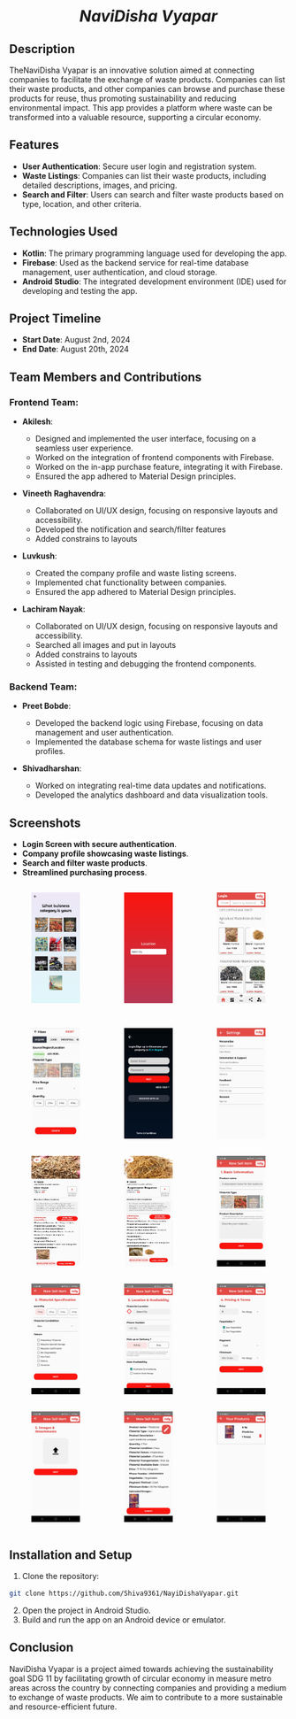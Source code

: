 ***<h1 align="center"><strong>NaviDisha Vyapar</strong></h1>***

<h2><strong>Description</strong></h2>

<p>TheNaviDisha Vyapar is an innovative solution aimed at connecting companies to facilitate the exchange of waste products. Companies can list their waste products, and other companies can browse and purchase these products for reuse, thus promoting sustainability and reducing environmental impact. This app provides a platform where waste can be transformed into a valuable resource, supporting a circular economy.</p>

<h2><strong>Features</strong></h2>

- **User Authentication**: Secure user login and registration system.
- **Waste Listings**: Companies can list their waste products, including detailed descriptions, images, and pricing.
- **Search and Filter**: Users can search and filter waste products based on type, location, and other criteria.
  
<h2><strong>Technologies Used</strong></h2>

- **Kotlin**: The primary programming language used for developing the app.
- **Firebase**: Used as the backend service for real-time database management, user authentication, and cloud storage.
- **Android Studio**: The integrated development environment (IDE) used for developing and testing the app.

<h2><strong>Project Timeline</strong></h2>

- **Start Date**: August 2nd, 2024
- **End Date**: August 20th, 2024

<h2><strong>Team Members and Contributions</strong></h2>

<h3>Frontend Team:</h3>

- **Akilesh**:
  - Designed and implemented the user interface, focusing on a seamless user experience.
  - Worked on the integration of frontend components with Firebase.
  -  Worked on the in-app purchase feature, integrating it with Firebase.
  - Ensured the app adhered to Material Design principles.

- **Vineeth Raghavendra**:
  - Collaborated on UI/UX design, focusing on responsive layouts and accessibility.
  - Developed the notification and search/filter features
  - Added constrains to layouts
  


- **Luvkush**:
  - Created the company profile and waste listing screens.
  - Implemented chat functionality between companies.
  - Ensured the app adhered to Material Design principles.


- **Lachiram Nayak**:
   - Collaborated on UI/UX design, focusing on responsive layouts and accessibility.
   - Searched all images and put in layouts
   - Added constrains to layouts
   - Assisted in testing and debugging the frontend components.

<h3>Backend Team:</h3>

- **Preet Bobde**:
  - Developed the backend logic using Firebase, focusing on data management and user authentication.
  - Implemented the database schema for waste listings and user profiles.

- **Shivadharshan**:
  - Worked on integrating real-time data updates and notifications.
  - Developed the analytics dashboard and data visualization tools.

<h2><strong>Screenshots</strong></h2>

- **Login Screen with secure authentication**.
- **Company profile showcasing waste listings**.
- **Search and filter waste products**.
- **Streamlined purchasing process**.
<div style="display: flex; justify-content: space-between;">
    <figure>
    <img src="Media/Screenshot_20240823_182455_NayiDishaVyapar.jpg" alt="Image 1" width="100" height ="200" />
    <figcaption> </figcaption>
    </figure>
    <figure>
    <img src="Media\Screenshot_20240823_182510_NayiDishaVyapar.jpg" alt="Image 2" width="100" height ="200" />
    <figcaption> </figcaption>
    </figure>
    <figure>
    <img src="Media\Screenshot_20240823_182527_NayiDishaVyapar.jpg" alt="Image 3" width="100" height ="200" />
    <figcaption> </figcaption>
    <figure>
</div>


<div style="display: flex; justify-content: space-between;">
    <figure>
    <img src="Media\Screenshot_20240823_182540_NayiDishaVyapar.jpg" alt="Image 1" width="100" height ="200" />
    <figcaption> </figcaption>
    </figure>
    <figure>
    <img src="Media\Screenshot_20240823_182656_NayiDishaVyapar.jpg" alt="Image 2" width="100" height ="200" />
    <figcaption> </figcaption>
    </figure>
    <figure>
    <img src="Media\Screenshot_20240823_182711_NayiDishaVyapar.jpg" alt="Image 3" width="100" height ="200" />
    <figcaption> </figcaption>
    </figure>
</div>

<div style="display: flex; justify-content: space-between;">
<figure>
    <img src="Media\Screenshot_20240823_183119_NayiDishaVyapar.jpg" alt="Image 1" width="100" height ="200" />
    <figcaption> </figcaption>
    </figure>
    <figure>
    <img src="Media\Screenshot_20240823_183316_NayiDishaVyapar.jpg" alt="Image 2" width="100" height ="200" />
    <figcaption> </figcaption>
    </figure>
    <figure>
    <img src="Media\Screenshot_20240823_184113_NayiDishaVyapar.jpg" alt="Image 3" width="100" height ="200" />
    <figcaption> </figcaption>
    </figure>
</div>

<div style="display: flex; justify-content: space-between;">
    <figure>
    <img src="Media\Screenshot_20240823_184309_NayiDishaVyapar.jpg" alt="Image 1" width="100" height ="200" />
    <figcaption> </figcaption>
    </figure>
    <figure>
    <img src="Media\Screenshot_20240823_184317_NayiDishaVyapar.jpg" alt="Image 2" width="100" height ="200" />
    <figcaption> </figcaption>
    </figure>
    <figure>
    <img src="Media\Screenshot_20240823_184348_NayiDishaVyapar.jpg" alt="Image 3" width="100" height ="200" />
    <figcaption> </figcaption>
    </figure>
</div>

<div style="display: flex; justify-content: space-between;">
<figure>
    <img src="Media\Screenshot_20240823_184416_NayiDishaVyapar.jpg" alt="Image 1" width="100" height ="200" />
    <figcaption> </figcaption>
    </figure>
    <figure>
    <img src="Media\Screenshot_20240823_184517_NayiDishaVyapar.jpg" alt="Image 2" width="100" height ="200" />
    <figcaption> </figcaption>
    </figure>
    <figure>
    <img src="Media\Screenshot_20240823_184522_NayiDishaVyapar.jpg" alt="Image 3" width="100" height ="200" />
    <figcaption> </figcaption>
    </figure>
</div>


<h2><strong>Installation and Setup</strong></h2>

1. Clone the repository: 
```bash
git clone https://github.com/Shiva9361/NayiDishaVyapar.git
```
2. Open the project in Android Studio.
4. Build and run the app on an Android device or emulator.

<h2><strong>Conclusion</strong></h2>

<p>NaviDisha Vyapar is a project aimed towards achieving the sustainability goal SDG 11 by facilitating growth of circular economy in measure metro areas across the country by connecting companies and providing a medium to exchange of waste products. We aim to contribute to a more sustainable and resource-efficient future.</p>
